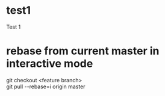 # test1
Test 1

# rebase from current master in interactive mode
git checkout \<feature branch>\
git pull --rebase=i origin master

